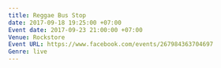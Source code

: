 ```yaml
---
title: Reggae Bus Stop
date: 2017-09-18 19:25:00 +07:00
Event date: 2017-09-23 21:00:00 +07:00
Venue: Rockstore
Event URL: https://www.facebook.com/events/267984363704697
Genre: live
---
```


